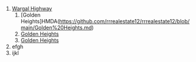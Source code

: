 1. [Wargal Highway](https://github.com/rrrealestate12/rrrealestate12/blob/main/Wargal%20Higeway.md)
    1. [Golden Heights]HMDA(https://github.com/rrrealestate12/rrrealestate12/blob/main/Golden%20Heights.md)
    2. [Golden Heights](https://github.com/rrrealestate12/rrrealestate12/blob/main/Golden%20Heights.md)
    3. [Golden Heights](https://github.com/rrrealestate12/rrrealestate12/blob/main/Golden%20Heights.md)
2. efgh
3. ijkl
